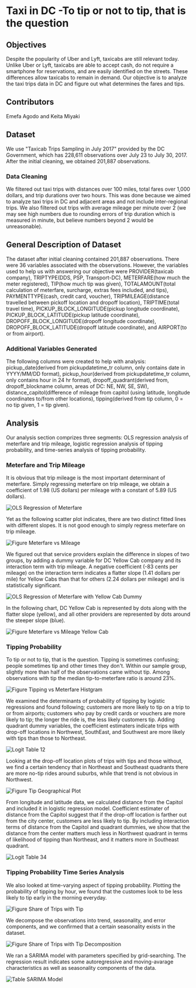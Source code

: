 # Taxi in DC -To tip or not to tip, that is the question

## Objectives
Despite the popularity of Uber and Lyft, taxicabs are still relevant today. Unlike Uber or Lyft, taxicabs are able to accept cash, do not require a smartphone for reservations, and are easily identified on the streets. These differences allow taxicabs to remain in demand. Our objective is to analyze the taxi trips data in DC and figure out what determines the fares and tips.

## Contributors
Emefa Agodo and Keita Miyaki

## Dataset
We use "Taxicab Trips Sampling in July 2017" provided by the DC Government, which has 228,611 observations over July 23 to July 30, 2017. After the initial cleaning, we obtained 201,887 observations.

### Data Cleaning
We filtered out taxi trips with distances over 100 miles, total fares over 1,000 dollars, and trip durations over two hours. This was done because we aimed to analyze taxi trips in DC and adjacent areas and not include inter-regional trips. We also filtered out trips with average mileage per minute over 2 (we may see high numbers due to rounding errors of trip duration which is measured in minute, but believe numbers beyond 2 would be unreasonable).

## General Description of Dataset
The dataset after initial cleaning contained 201,887 observations. There were 36 variables associated with the observations. However, the variables used to help us with answering our objective were PROVIDER(taxicab company), TRIPTYPE(DDS, PSP, Transport-DC), METERFARE(how much the meter registered), TIP(how much tip was given), TOTALAMOUNT(total calculation of meterfare, surcharge, extras fees included, and tips), PAYMENTTYPE(cash, credit card, voucher), TRIPMILEAGE(distance travelled between pickoff location and dropoff location), TRIPTIME(total travel time), PICKUP_BLOCK_LONGITUDE(pickup longitude coordinate), PICKUP_BLOCK_LATITUDE(pickup latitude coordinate), DROPOFF_BLOCK_LONGITUDE(dropoff longitude coordinate), DROPOFF_BLOCK_LATITUDE(dropoff latitude coordinate), and AIRPORT(to or from airport). 

### Additional Variables Generated
The following columns were created to help with analysis: pickup_date(derived from pickupdatetime_tr column, only contains date in YYYY/MM/DD format), pickup_hour(derived from pickupdatetime_tr column, only contains hour in 24 hr format), dropoff_quadrant(derived from, dropoff_blockname column, areas of DC: NE, NW, SE, SW), distance_capitol(difference of mileage from capitol (using latitude, longitude coordinates to/from other locations), tipping(derived from tip column, 0 = no tip given, 1 = tip given).

## Analysis
Our analysis section comprizes three segments: OLS regression analysis of meterfare and trip mileage, logistic regression analysis of tipping probability, and time-series analysis of tipping probability.

### Meterfare and Trip Mileage
It is obvious that trip mileage is the most important determinant of meterfare. Simply regressing meterfare on trip mileage, we obtain a coefficient of 1.98 (US dollars) per mileage with a constant of 5.89 (US dollars).

![OLS Regression of Meterfare](image/ols_meterfare_tripmileage.png "OLS Meterfare on Trip Mileage")

Yet as the following scatter plot indicates, there are two distinct fitted lines with different slopes. It is not good enough to simply regress meterfare on trip mileage.

![Figure Meterfare vs Mileage](image/meterfare_all.png "Meterfare vs Trip Mileage")

We figured out that service providers explain the difference in slopes of two groups, by adding a dummy variable for DC Yellow Cab company and its interaction term with trip mileage. A negative coefficient (-83 cents per mileage) on the interaction term indicates a flatter slope (1.41 dollars per mile) for Yellow Cabs  than that for others (2.24 dollars per mileage) and is statistically significant.

![OLS Regression of Meterfare with Yellow Cab Dummy](image/ols_meterfare_tripmileage_yellowcab.png "OLS Meterfare on Trip Mileage with Yellow Cab Dummy")

In the following chart, DC Yellow Cab is represented by dots along with the flatter slope (yellow), and all other providers are represented by dots around the steeper slope (blue).

![Figure Meterfare vs Mileage Yellow Cab](image/meterfare_yellowcab.png "Meterfare vs Trip Mileage, Yellow Cab and Others")

### Tipping Probability
To tip or not to tip, that is the question. Tipping is sometimes confusing; people sometimes tip and other times they don't. Within our sample group, slightly more than half of the observations came without tip. Among observations with tip the median tip-to-meterfare ratio is around 23%.

![Figure Tipping vs Meterfare Histgram](image/tip_meterfare_hist.png "Tipping Histgram over Meterfare")

We examined the determinants of probability of tipping by logistic regressions and found following; customers are more likely to tip on a trip to or from airports; customers who pay by credit cards or vouchers are more likely to tip; the longer the ride is, the less likely customers tip. Adding quadrant dummy variables, the coefficient estimaters indicate trips with drop-off locations in Northwest, SouthEast, and Southwest are more likely with tips than those to Northeast.

![Logit Table 12](image/logit12.png "Logit Regressions on Tipping 1 and 2")

Looking at the drop-off location plots of trips with tips and those without, we find a certain tendency that in Northeast and Southeast quadrants there are more no-tip rides around suburbs, while that trend is not obvious in Northwest. 

![Figure Tip Geographical Plot](image/tipping_map.png "Geographical Plots of Tip and Non-Tip Taxi Ride Drop-off Locations")

From longitude and latitude data, we calculated distance from the Capitol and included it in logistic regression model. Coefficient estimater of distance from the Capitol suggest that if the drop-off location is farther out from the city center, customers are less likely to tip. By including interaction terms of distance from the Capitol and quadrant dummies, we show that the distance from the center matters much less in Northwest quadrant in terms of likelihood of tipping than Northeast, and it matters more in Southeast quadrant. 

![Logit Table 34](image/logit34.png "Logit Regressions on Tipping 3 and 4")

### Tipping Probability Time Series Analysis

We also looked at time-varying aspect of tipping probability. Plotting the probability of tipping by hour, we found that the customes look to be less likely to tip early in the morning everyday.

![Figure Share of Trips with Tip](image/tipping_overtime.png "Share of Trips with Tip")

We decompose the observations into trend, seasonality, and error components, and we confirmed that a certain seasonality exists in the dataset.

![Figure Share of Trips with Tip Decomposition](image/time_series_decomposition.png "Share of Trips with Tip Decomposition")

We ran a SARIMA model with parameters specified by grid-searching. The regression result indicates some autoregressive and moving-avarage characteristics as well as seasonality components of the data.

![Table SARIMA Model](image/sarima_summary.png "SARIMA Model")





